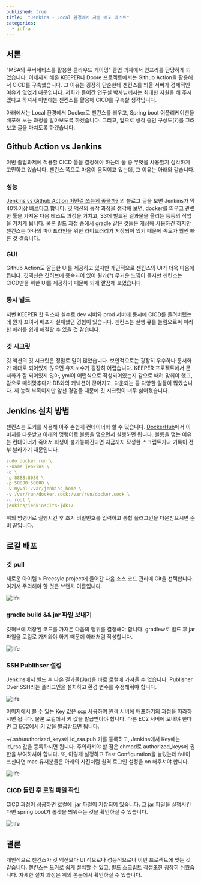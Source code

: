 ```yaml
---
published: true
title:  "Jenkins - Local 환경에서 자동 배포 테스트"
categories:
  - infra
---
```


## 서론

"MSA와 쿠버네티스를 활용한 클라우드 게이밍" 졸업 과제에서 인프라를 담당하게 되었습니다. 이제까지 해온 KEEPER나 Doore 프로젝트에서는 Github Action을 활용해서 CICD를 구축했습니다. 그 이유는 굉장히 단순한데 젠킨스를 띄울 서버가 경제적인 여유가 없었기 때문입니다. 저희가 들어간 연구실 박사님께서는 최대한 지원을 해 주시겠다고 하셔서 이번에는 젠킨스를 활용해 CICD를 구축할 생각입니다.

아래에서는 Local 환경에서 Docker로 젠킨스를 띄우고, Spring boot 어플리케이션을 배포해 보는 과정을 알아보도록 하겠습니다. 그리고, 앞으로 생각 중인 구상도(?)를 그려보고 글을 마치도록 하겠습니다.


## Github Action vs Jenkins

이번 졸업과제에 적용할 CICD 툴을 결정해야 하는데 둘 중 무엇을 사용할지 심각하게 고민하고 있습니다. 젠킨스 쪽으로 마음이 움직이고 있는데, 그 이유는 아래와 같습니다.

### 성능

[Jenkins vs Github Action 어떤걸 쓰는게 좋을까?](https://velog.io/@kimseungki94/Jenkins-vs-Github-Action-%EC%96%B4%EB%96%A4%EA%B1%B8-%EC%93%B0%EB%8A%94%EA%B2%8C-%EC%A2%8B%EC%9D%84%EA%B9%8C) 의 블로그 글을 보면 Jenkins가 약 40%이상 빠르다고 합니다. 깃 액션의 동작 과정을 생각해 보면, docker를 띄우고 관련한 툴을 가져온 다음 테스트 과정을 거치고, S3에 빌드된 결과물을 올리는 등등의 작업을 거치게 됩니다. 물론 빌드 과정 중에서 gradle 같은 것들은 캐싱해 사용하긴 하지만 젠킨스는 하나의 파이프라인을 위한 라이브러리가 저장되어 있기 때문에 속도가 훨씬 빠른 것 같습니다. 

### GUI

Github Action도 깔끔한 UI를 제공하고 있지만 개인적으로 젠킨스의 UI가 더욱 마음에 듭니다. 깃액션은 깃허브에 종속되어 있어 뭔가(?) 무거운 느낌이 들지만 젠킨스는 CICD만을 위한 UI를 제공하기 때문에 되게 깔끔해 보였습니다. 

### 동시 빌드

저번 KEEPER 핫 픽스때 실수로 dev 서버와 prod 서버에 동시에 CICD를 돌려버렸는데 뭔가 꼬여서 배포가 실패했던 경험이 있습니다. 젠킨스는 실행 큐를 늘림으로써 이러한 에러를 쉽게 해결할 수 있을 것 같습니다.

### 깃 시크릿

깃 액션의 깃 시크릿은 정말로 말이 많았습니다. 보안적으로는 굉장히 우수하나 문서화가 제대로 되어있지 않으면 유지보수가 굉장히 어렵습니다. KEEPER 프로젝트에서 문서화가 잘 되어있지 않아, yml이 어떤식으로 작성되어있는지 감으로 때려 맞춰야 했고, 감으로 때려맞추다가 DB와의 커넥션이 끊어지고, 다운되는 등 다양한 일들이 많았습니다. 제 능력 부족이지만 앞선 경험들 때문에 깃 시크릿이 너무 싫어졌습니다.


## Jenkins 설치 방법

젠킨스는 도커를 사용해 아주 손쉽게 컨테이너화 할 수 있습니다. [DockerHub](https://hub.docker.com/r/jenkins/jenkins)에서 이미지를 다운받고 아래의 명령어로 볼륨을 맺으면서 실행하면 됩니다. 볼륨을 맺는 이유는 컨테이너가 죽어서 회생이 불가능해진다면 지금까지 작성한 스크립트가나 기록이 전부 날라가기 때문입니다.

~~~yml
sudo docker run \
--name jenkins \
-d \
-p 8888:8080 \
-p 50000:50000 \
-v myvol:/var/jenkins_home \
-v /var/run/docker.sock:/var/run/docker.sock \
-u root \
jenkins/jenkins:lts-jdk17
~~~

위의 명령어로 실행시킨 후 초기 비밀번호를 입력하고 통합 플러그인을 다운받으시면 준비 끝입니다.

## 로컬 배포

### 깃 pull

새로운 아이템 > Freesyle project에 들어간 다음 소스 코드 관리에 Git을 선택합니다. 여기서 주의해야 할 것은 브랜치 이름입니다. 

![life](https://github.com/02ggang9/02ggang9.github.io/blob/master/_posts/images/infra/jenkins/jenkins1/pic1.png?raw=true)

### gradle build && jar 파일 보내기

깃허브에 저장된 코드를 가져온 다음의 행위를 결정해야 합니다. gradlew로 빌드 후 jar 파일을 로컬로 가져와야 하기 때문에 아래처럼 작성합니다.

![life](https://github.com/02ggang9/02ggang9.github.io/blob/master/_posts/images/infra/jenkins/jenkins1/pic2.png?raw=true)

### SSH Publihser 설정

Jenkins에서 빌드 후 나온 결과물(Jar)을 바로 로컬에 가져올 수 없습니다. Publisher Over SSH라는 플러그인을 설치하고 환경 변수를 수정해줘야 합니다.

![life](https://github.com/02ggang9/02ggang9.github.io/blob/master/_posts/images/infra/jenkins/jenkins1/pic3.png?raw=true)

이미지에서 볼 수 있는 Key 값은 [scp 사용하여 원격 서버에 배포하기](https://velog.io/@sileeee/scp%EC%82%AC%EC%9A%A9%ED%95%98%EC%97%AC-%EC%9B%90%EA%B2%A9-%EC%84%9C%EB%B2%84%EC%97%90-%EB%B0%B0%ED%8F%AC%ED%95%98%EA%B8%B0)의 과정을 따라하시면 됩니다. 물론 로컬에서 키 값을 발급받아야 합니다. 다른 EC2 서버에 보내야 한다면 그 EC2에서 키 값을 발급받으면 됩니다.

~/.ssh/authorized_keys에 id_rsa.pub 키를 등록하고, Jenkins에서 Key에는 id_rsa 값을 등록하시면 됩니다. 주의하셔야 할 점은 chmod로 authorized_keys에 권한을 부여하셔야 합니다. 또, 이렇게 설정하고 Test Configuration을 눌렀는데 fail이 뜨신다면 mac 유저분들은 아래의 사진처럼 원격 로그인 설정을 on 해주셔야 합니다.

![life](https://github.com/02ggang9/02ggang9.github.io/blob/master/_posts/images/infra/jenkins/jenkins1/pic4.png?raw=true)

### CICD 돌린 후 로컬 파일 확인

CICD 과정이 성공하면 로컬에 .jar 파일이 저장되어 있습니다. 그 jar 파일을 실행시킨다면 spring boot가 톰캣을 띄워주는 것을 확인하실 수 있습니다.

![life](https://github.com/02ggang9/02ggang9.github.io/blob/master/_posts/images/infra/jenkins/jenkins1/pic5.png?raw=true)


## 결론
개인적으로 젠킨스가 깃 액션보다 UI 적으로나 성능적으로나 이번 프로젝트에 맞는 것 같습니다. 젠킨스는 도커로 쉽게 설치할 수 있고, 빌드 스크립트 작성또한 굉장히 쉬웠습니다. 자세한 설치 과정은 위의 본문에서 확인하실 수 있습니다. 

